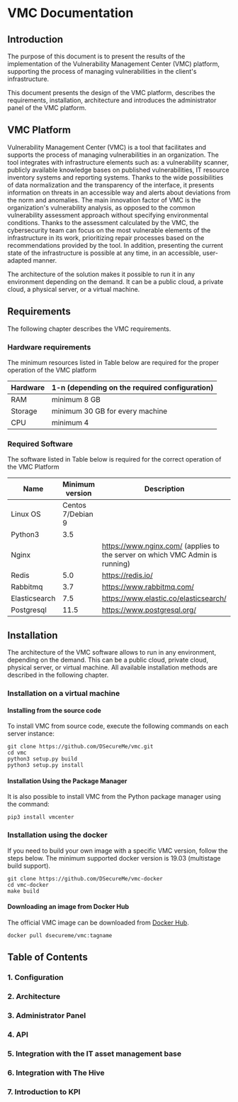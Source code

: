 # VMC Documentation
## Introduction
The purpose of this document is to present the results of the implementation of the Vulnerability Management Center (VMC) platform, supporting the process of managing vulnerabilities in the client's infrastructure.

This document presents the design of the VMC platform, describes the requirements, installation, architecture and introduces the administrator panel of the VMC platform.

## VMC Platform
Vulnerability Management Center (VMC) is a tool that facilitates and supports the process of managing vulnerabilities in an organization. The tool integrates with infrastructure elements such as: a vulnerability scanner, publicly available knowledge bases on published vulnerabilities, IT resource inventory systems and reporting systems. Thanks to the wide possibilities of data normalization and the transparency of the interface, it presents information on threats in an accessible way and alerts about deviations from the norm and anomalies. The main innovation factor of VMC is the organization's vulnerability analysis, as opposed to the common vulnerability assessment approach without specifying environmental conditions. Thanks to the assessment calculated by the VMC, the cybersecurity team can focus on the most vulnerable elements of the infrastructure in its work, prioritizing repair processes based on the recommendations provided by the tool. In addition, presenting the current state of the infrastructure is possible at any time, in an accessible, user-adapted manner.

The architecture of the solution makes it possible to run it in any environment depending on the demand. It can be a public cloud, a private cloud, a physical server, or a virtual machine.

## Requirements
The following chapter describes the VMC requirements.

### Hardware requirements
The minimum resources listed in Table below are required for the proper operation of the VMC platform

|Hardware|1-n (depending on the required configuration)|
|--------|---------------------------------------------|
| RAM    |minimum 8 GB                                 |
| Storage|minimum 30 GB for every machine              |
| CPU    |minimum 4                                    |

### Required Software
The software listed in Table below is required for the correct operation of the VMC Platform

|Name          |Minimum version   | Description|
|--------------|------------------|------------------------------------------------------------------------------|
| Linux OS     | Centos 7/Debian 9|                                                                              |
| Python3      |  3.5             |                                                                              |
| Nginx        |                  |https://www.nginx.com/ (applies to the server on which VMC Admin is running)  |
| Redis        |  5.0             |https://redis.io/                                                             |
| Rabbitmq     |  3.7             |https://www.rabbitmq.com/                                                     |
| Elasticsearch|  7.5             |https://www.elastic.co/elasticsearch/                                         |
| Postgresql   | 11.5             |https://www.postgresql.org/                                                   |


## Installation
The architecture of the VMC software allows to run in any environment, depending on the demand. This can be a public cloud, private cloud, physical server, or virtual machine. All available installation methods are described in the following chapter.

### Installation on a virtual machine
#### Installing from the source code
To install VMC from source code, execute the following commands on each server instance:
```
git clone https://github.com/DSecureMe/vmc.git
cd vmc
python3 setup.py build
python3 setup.py install
```

#### Installation Using the Package Manager
It is also possible to install VMC from the Python package manager using the command:
```
pip3 install vmcenter
```

### Installation using the docker
If you need to build your own image with a specific VMC version, follow the steps below. The minimum supported docker version is 19.03 (multistage build support).

```
git clone https://github.com/DSecureMe/vmc-docker
cd vmc-docker
make build
```
#### Downloading an image from Docker Hub
The official VMC image can be downloaded from [Docker Hub](https://hub.docker.com/repository/docker/dsecureme/vmc).
```
docker pull dsecureme/vmc:tagname
```


## Table of Contents
### 1. Configuration
### 2. Architecture
### 3. Administrator Panel
### 4. API
### 5. Integration with the IT asset management base
### 6. Integration with The Hive
### 7. Introduction to KPI
